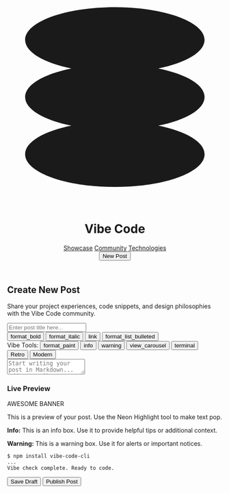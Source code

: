 <!DOCTYPE html>
<html lang="en"><head>
<meta charset="utf-8"/>
<link crossorigin="" href="https://fonts.gstatic.com/" rel="preconnect"/>
<link as="style" href="https://fonts.googleapis.com/css2?display=swap&amp;family=Space+Grotesk:wght@400;500;700&amp;family=VT323" onload="this.rel='stylesheet'" rel="stylesheet"/>
<link href="https://fonts.googleapis.com/css2?family=Material+Symbols+Outlined" rel="stylesheet"/>
<title>Vibe Code - New Post</title>
<link href="data:image/x-icon;base64," rel="icon" type="image/x-icon"/>
<script src="https://cdn.tailwindcss.com?plugins=forms,container-queries"></script>
<style type="text/tailwindcss">
      :root {
        --primary-color: #8013ec;
        --secondary-color: #ad92c9;
        --background-color: #1a1122;
        --surface-color: #2c1a3b;
        --border-color: #362348;
      }
      .font-retro {
        font-family: 'VT323', monospace;
      }
      .font-modern {
        font-family: 'Space Grotesk', sans-serif;
      }
      .vibe-tool-button {
        box-shadow: 0 0 3px var(--primary-color), 0 0 6px var(--primary-color);
        transition: box-shadow 0.3s ease-in-out, color 0.3s ease-in-out, background-color 0.3s ease-in-out;
      }
      .vibe-tool-button:hover, .vibe-tool-button.active {
        box-shadow: 0 0 6px var(--primary-color), 0 0 12px var(--primary-color), 0 0 18px var(--primary-color);
        background-color: var(--primary-color);
        color: white;
      }
      .editor-textarea::selection {
        background-color: var(--primary-color);
        color: white;
      }
      .terminal-block {
          background-color: #0D0208;
          border: 1px solid #362348;
          border-radius: 4px;
          padding: 1rem;
          font-family: 'VT323', monospace;
          color: #00FF41;
      }
      .terminal-header {
        display: flex;
        align-items: center;
        padding-bottom: 0.75rem;
        border-bottom: 1px solid #362348;
        margin-bottom: 0.75rem;
      }
      .terminal-dot {
        width: 12px;
        height: 12px;
        border-radius: 50%;
        margin-right: 6px;
      }
      .neon-highlight {
        text-shadow: 0 0 5px #f0f, 0 0 10px #f0f;
        color: #ffc8ff;
      }
      .info-box {
        background-color: rgba(63, 133, 244, 0.1);
        border-left: 4px solid #3F85F4;
        padding: 1rem;
        margin-bottom: 1rem;
      }
      .warning-box {
        background-color: rgba(251, 188, 5, 0.1);
        border-left: 4px solid #FBBC05;
        padding: 1rem;
        margin-bottom: 1rem;
      }
      .banner-8bit {
        background-image: repeating-linear-gradient(45deg, #1a1122, #1a1122 10px, #2c1a3b 10px, #2c1a3b 20px);
        padding: 1rem;
        border: 2px solid var(--primary-color);
        text-align: center;
        font-family: 'VT323', monospace;
        font-size: 1.5rem;
        color: white;
        text-shadow: 3px 3px 0px #000;
      }
    </style>
</head>
<body class="bg-[var(--background-color)] text-white font-modern">
<div class="relative flex min-h-screen w-full flex-col overflow-x-hidden">
<header class="sticky top-0 z-50 flex items-center justify-between whitespace-nowrap border-b border-solid border-[var(--border-color)] bg-[var(--background-color)]/80 px-10 py-3 backdrop-blur-sm">
<div class="flex items-center gap-4">
<svg class="text-[var(--primary-color)] size-8" fill="none" viewBox="0 0 48 48" xmlns="http://www.w3.org/2000/svg">
<path d="M44 11.2727C44 14.0109 39.8386 16.3957 33.69 17.6364C39.8386 18.877 44 21.2618 44 24C44 26.7382 39.8386 29.123 33.69 30.3636C39.8386 31.6043 44 33.9891 44 36.7273C44 40.7439 35.0457 44 24 44C12.9543 44 4 40.7439 4 36.7273C4 33.9891 8.16144 31.6043 14.31 30.3636C8.16144 29.123 4 26.7382 4 24C4 21.2618 8.16144 18.877 14.31 17.6364C8.16144 16.3957 4 14.0109 4 11.2727C4 7.25611 12.9543 4 24 4C35.0457 4 44 7.25611 44 11.2727Z" fill="currentColor"></path>
</svg>
<h1 class="text-xl font-bold tracking-tighter">Vibe Code</h1>
</div>
<nav class="hidden md:flex items-center gap-8 text-sm font-medium">
<a class="text-white hover:text-[var(--primary-color)] transition-colors" href="#">Showcase</a>
<a class="text-white hover:text-[var(--primary-color)] transition-colors" href="#">Community</a>
<a class="text-white hover:text-[var(--primary-color)] transition-colors" href="#">Technologies</a>
</nav>
<div class="flex items-center gap-4">
<button class="hidden sm:flex min-w-[90px] items-center justify-center rounded-md h-10 px-4 bg-[var(--primary-color)] text-white text-sm font-bold transition-colors">
<span class="truncate">New Post</span>
</button>
<div class="size-10 rounded-full bg-cover bg-center" style='background-image: url("https://lh3.googleusercontent.com/aida-public/AB6AXuB_F5lrGZutv8OOsJyhMP89e7NGifO8rogMhJWV0I5VEq19ufFPXH0h_VZfu3HteyIGjUnCgkIFdfRrDKLOzRUGMlKuxEBOWkRdpw3IfpHcfOg3XU1eUdNBbrcUQv50vfQ-ysm5hWmEuA0nEfmojEuFUpF843G3Sud39emP_5TfT7xUNIWeG7I0Pa3WiCR4LekWzfRDa_v_f9l6Gp3TwpO9p74hTOC_GIEnlLvhQHRIYJ8CANzSOuealvpD4xudlG3jmMUAmJPeWTg");'></div>
</div>
</header>
<main class="container mx-auto px-4 sm:px-6 lg:px-8 py-8">
<div class="max-w-5xl mx-auto">
<h2 class="text-3xl md:text-4xl font-bold tracking-tight mb-4 bg-clip-text text-transparent bg-gradient-to-r from-pink-500 to-violet-500">Create New Post</h2>
<p class="text-[var(--secondary-color)] text-base mb-8">Share your project experiences, code snippets, and design philosophies with the Vibe Code community.</p>
<div class="bg-[var(--surface-color)] rounded-lg shadow-lg shadow-[var(--primary-color)]/20 border border-[var(--border-color)]">
<div class="p-4 border-b border-[var(--border-color)]">
<input class="w-full bg-transparent text-2xl font-bold text-white placeholder-[var(--secondary-color)]/50 focus:ring-0 border-0 p-0" placeholder="Enter post title here..." type="text"/>
</div>
<div class="p-4 border-b border-[var(--border-color)] flex flex-wrap items-center gap-2">
<div class="flex items-center gap-1">
<button class="p-2 rounded hover:bg-[var(--border-color)] text-[var(--secondary-color)] hover:text-white transition-colors" title="Bold"><span class="material-symbols-outlined text-xl">format_bold</span></button>
<button class="p-2 rounded hover:bg-[var(--border-color)] text-[var(--secondary-color)] hover:text-white transition-colors" title="Italic"><span class="material-symbols-outlined text-xl">format_italic</span></button>
<button class="p-2 rounded hover:bg-[var(--border-color)] text-[var(--secondary-color)] hover:text-white transition-colors" title="Link"><span class="material-symbols-outlined text-xl">link</span></button>
<button class="p-2 rounded hover:bg-[var(--border-color)] text-[var(--secondary-color)] hover:text-white transition-colors" title="List"><span class="material-symbols-outlined text-xl">format_list_bulleted</span></button>
</div>
<div class="h-6 w-px bg-[var(--border-color)] mx-2"></div>
<div class="flex items-center gap-2">
<span class="text-sm font-semibold text-[var(--secondary-color)] mr-2">Vibe Tools:</span>
<button class="vibe-tool-button p-2 rounded text-[var(--secondary-color)]" title="Neon Highlight"><span class="material-symbols-outlined text-xl">format_paint</span></button>
<button class="vibe-tool-button p-2 rounded text-[var(--secondary-color)]" title="Info Box"><span class="material-symbols-outlined text-xl">info</span></button>
<button class="vibe-tool-button p-2 rounded text-[var(--secondary-color)]" title="Warning Box"><span class="material-symbols-outlined text-xl">warning</span></button>
<button class="vibe-tool-button p-2 rounded text-[var(--secondary-color)]" title="8-Bit Banner"><span class="material-symbols-outlined text-xl">view_carousel</span></button>
<button class="vibe-tool-button active p-2 rounded text-[var(--secondary-color)]" title="Terminal Code Block"><span class="material-symbols-outlined text-xl">terminal</span></button>
</div>
<div class="flex-grow"></div>
<div class="flex items-center gap-2">
<button class="px-3 py-1 rounded text-sm font-semibold bg-[var(--border-color)] hover:bg-[var(--primary-color)] transition-colors">Retro</button>
<button class="px-3 py-1 rounded text-sm font-semibold bg-[var(--primary-color)]">Modern</button>
</div>
</div>
<div class="p-4">
<textarea class="editor-textarea font-modern w-full h-96 resize-none bg-transparent text-white placeholder-[var(--secondary-color)]/50 focus:ring-0 border-0 p-0" placeholder="Start writing your post in Markdown... Add some vibe!"></textarea>
</div>
<div class="p-4 border-t border-[var(--border-color)]">
<h3 class="text-lg font-bold mb-4 text-[var(--secondary-color)]">Live Preview</h3>
<div class="prose prose-invert max-w-none text-gray-300">
<div class="banner-8bit">AWESOME BANNER</div>
<p>This is a preview of your post. Use the <span class="neon-highlight">Neon Highlight</span> tool to make text pop.</p>
<div class="info-box">
<p><strong>Info:</strong> This is an info box. Use it to provide helpful tips or additional context.</p>
</div>
<div class="warning-box">
<p><strong>Warning:</strong> This is a warning box. Use it for alerts or important notices.</p>
</div>
<div class="terminal-block">
<div class="terminal-header">
<div class="terminal-dot bg-red-500"></div>
<div class="terminal-dot bg-yellow-500"></div>
<div class="terminal-dot bg-green-500"></div>
</div>
<pre class="!p-0 !m-0 bg-transparent"><code class="language-javascript text-[#00FF41]">$ npm install vibe-code-cli
...
Vibe check complete. Ready to code.</code></pre>
</div>
</div>
</div>
</div>
<div class="mt-8 flex justify-end gap-4">
<button class="min-w-[120px] rounded-md h-10 px-4 bg-[var(--surface-color)] hover:bg-[var(--border-color)] text-sm font-bold transition-colors">Save Draft</button>
<button class="min-w-[120px] rounded-md h-10 px-4 bg-[var(--primary-color)] vibe-check-button text-white text-sm font-bold">Publish Post</button>
</div>
</div>
</main>
</div>

</body></html>